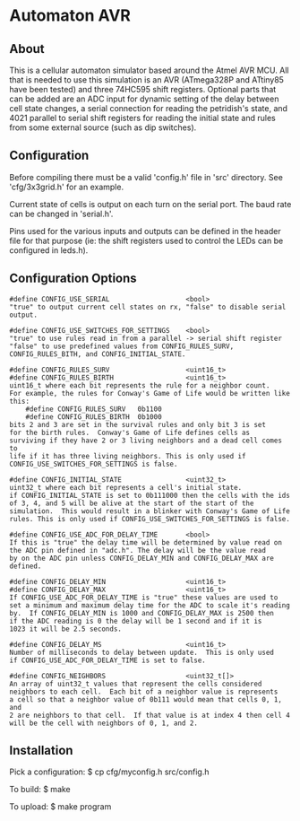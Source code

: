 Automaton AVR
=============

About
-----

This is a cellular automaton simulator based around the Atmel AVR MCU.
All that is needed to use this simulation is an AVR (ATmega328P and 
ATtiny85 have been tested) and three 74HC595 shift registers.  Optional 
parts that can be added are an ADC input for dynamic setting of the delay
between cell state changes, a serial connection for reading the petridish's
state, and 4021 parallel to serial shift registers for reading the initial
state and rules from some external source (such as dip switches).

Configuration
-------------
Before compiling there must be a valid 'config.h' file in 'src' directory.
See 'cfg/3x3grid.h' for an example.

Current state of cells is output on each turn on the serial port.  The baud
rate can be changed in 'serial.h'.

Pins used for the various inputs and outputs can be defined in the header
file for that purpose (ie: the shift registers used to control the LEDs can
be configured in leds.h).

Configuration Options
---------------------

	#define CONFIG_USE_SERIAL					<bool>
	"true" to output current cell states on rx, "false" to disable serial
	output.

	#define	CONFIG_USE_SWITCHES_FOR_SETTINGS	<bool>
	"true" to use rules read in from a parallel -> serial shift register
	"false" to use predefined values from CONFIG_RULES_SURV,
	CONFIG_RULES_BITH, and CONFIG_INITIAL_STATE.

	#define	CONFIG_RULES_SURV					<uint16_t>
	#define	CONFIG_RULES_BIRTH					<uint16_t>
	uint16_t where each bit represents the rule for a neighbor count.
	For example, the rules for Conway's Game of Life would be written like
	this:
		#define	CONFIG_RULES_SURV	0b1100
		#define CONFIG_RULES_BIRTH	0b1000
	bits 2 and 3 are set in the survival rules and only bit 3 is set
	for the birth rules.  Conway's Game of Life defines cells as
	surviving if they have 2 or 3 living neighbors and a dead cell comes to
	life if it has three living neighbors. This is only used if
	CONFIG_USE_SWITCHES_FOR_SETTINGS is false.

	#define	CONFIG_INITIAL_STATE				<uint32_t>
	uint32_t where each bit represents a cell's initial state.
	if CONFIG_INITIAL_STATE is set to 0b111000 then the cells with the ids
	of 3, 4, and 5 will be alive at the start of the start of the
	simulation.  This would result in a blinker with Conway's Game of Life
	rules. This is only used if CONFIG_USE_SWITCHES_FOR_SETTINGS is false.

	#define	CONFIG_USE_ADC_FOR_DELAY_TIME		<bool>
	If this is "true" the delay time will be determined by value read on
	the ADC pin defined in "adc.h". The delay will be the value read
	by on the ADC pin unless CONFIG_DELAY_MIN and CONFIG_DELAY_MAX are
	defined.

	#define CONFIG_DELAY_MIN					<uint16_t>
	#define	CONFIG_DELAY_MAX					<uint16_t>
	If CONFIG_USE_ADC_FOR_DELAY_TIME is "true" these values are used to
	set a minimum and maximum delay time for the ADC to scale it's reading
	by.  If CONFIG_DELAY_MIN is 1000 and CONFIG_DELAY_MAX is 2500 then
	if the ADC reading is 0 the delay will be 1 second and if it is 
	1023 it will be 2.5 seconds.

	#define CONFIG_DELAY_MS 					<uint16_t>
	Number of milliseconds to delay between update.  This is only used
	if CONFIG_USE_ADC_FOR_DELAY_TIME is set to false.

	#define CONFIG_NEIGHBORS					<uint32_t[]>
	An array of uint32_t values that represent the cells considered 
	neighbors to each cell.  Each bit of a neighbor value is represents
	a cell so that a neighbor value of 0b111 would mean that cells 0, 1, and
	2 are neighbors to that cell.  If that value is at index 4 then cell 4
	will be the cell with neighbors of 0, 1, and 2.

Installation
------------
Pick a configuration:
    $ cp cfg/myconfig.h src/config.h

To build:
    $ make

To upload:
    $ make program
